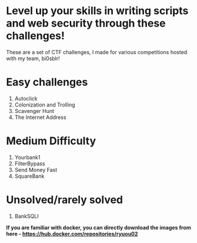 # Level up your skills in writing scripts and web security through these challenges!
These are a set of CTF challenges, I made for various competitions hosted with my team, bi0sblr!

# Easy challenges
1. Autoclick
2. Colonization and Trolling
3. Scavenger Hunt
4. The Internet Address

# Medium Difficulty
1. Yourbank1
2. FilterBypass
3. Send Money Fast
4. SquareBank

# Unsolved/rarely solved
1. BankSQLI


**If you are familiar with docker, you can directly download the images from here - https://hub.docker.com/repositories/ryuou02**
